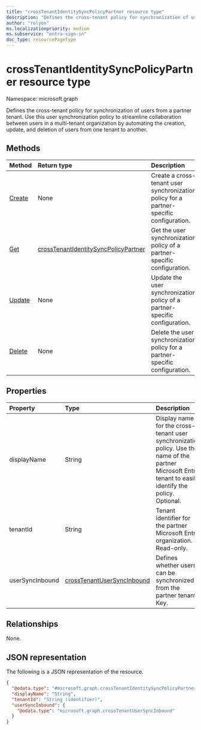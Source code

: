 ```yaml
---
title: "crossTenantIdentitySyncPolicyPartner resource type"
description: "Defines the cross-tenant policy for synchronization of users from a partner tenant."
author: "rolyon"
ms.localizationpriority: medium
ms.subservice: "entra-sign-in"
doc_type: resourcePageType
---
```


# crossTenantIdentitySyncPolicyPartner resource type

Namespace: microsoft.graph

Defines the cross-tenant policy for synchronization of users from a partner tenant. Use this user synchronization policy to streamline collaboration between users in a multi-tenant organization by automating the creation, update, and deletion of users from one tenant to another.

## Methods

|Method|Return type|Description|
|:---|:---|:---|
|[Create](../api/crosstenantaccesspolicyconfigurationpartner-put-identitysynchronization.md)|None|Create a cross-tenant user synchronization policy for a partner-specific configuration.|
|[Get](../api/crosstenantidentitysyncpolicypartner-get.md)|[crossTenantIdentitySyncPolicyPartner](../resources/crosstenantidentitysyncpolicypartner.md)|Get the user synchronization policy of a partner-specific configuration.|
|[Update](../api/crosstenantidentitysyncpolicypartner-update.md)|None|Update the user synchronization policy of a partner-specific configuration.|
|[Delete](../api/crosstenantidentitysyncpolicypartner-delete.md)|None|Delete the user synchronization policy for a partner-specific configuration.|

## Properties

|Property|Type|Description|
|:---|:---|:---|
|displayName|String|Display name for the cross-tenant user synchronization policy. Use the name of the partner Microsoft Entra tenant to easily identify the policy. Optional.|
|tenantId|String|Tenant identifier for the partner Microsoft Entra organization. Read-only.|
|userSyncInbound|[crossTenantUserSyncInbound](../resources/crosstenantusersyncinbound.md)|Defines whether users can be synchronized from the partner tenant. Key. |

## Relationships

None.

## JSON representation

The following is a JSON representation of the resource.
<!-- {
  "blockType": "resource",
  "keyProperty": "tenantId",
  "@odata.type": "microsoft.graph.crossTenantIdentitySyncPolicyPartner",
  "openType": false
}
-->
``` json
{
  "@odata.type": "#microsoft.graph.crossTenantIdentitySyncPolicyPartner",
  "displayName": "String",
  "tenantId": "String (identifier)",
  "userSyncInbound": {
    "@odata.type": "microsoft.graph.crossTenantUserSyncInbound"
  }
}
```
